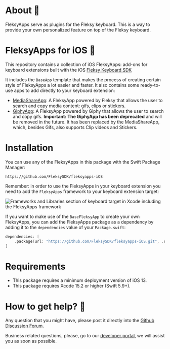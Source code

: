 # About 🤔

FleksyApps serve as plugins for the Fleksy keyboard.
This is a way to provide your own personalized feature on top of the Fleksy keyboard.


# FleksyApps for iOS 🔌

This repository contains a collection of iOS FleksyApps: add-ons for keyboard extensions built with the iOS [Fleksy Keyboard SDK](https://docs.fleksy.com/keyboard-sdk/)

It includes the `BaseApp` template that makes the process of creating certain style of FleksyApps a lot easier and faster.
It also contains some ready-to-use apps to add directly to your keyboard extension:
* [MediaShareApp](Sources/MediaShareApp/): A FleksyApp powered by Fleksy that allows the user to search and copy media content: gifs, clips or stickers.
* [GiphyApp](Sources/GiphyApp/): A FleksyApp powered by Giphy that allows the user to search and copy gifs. **Important: The GiphyApp has been deprecated** and will be removed in the future. It has been replaced by the MediaShareApp, which, besides Gifs, also supports Clip videos and Stickers.

# Installation

You can use any of the FleksyApps in this package with the Swift Package Manager:
```
https://github.com/FleksySDK/fleksyapps-iOS
```
Remember: in order to use the FleksyApps in your keyboard extension you need to add the `FleksyApps` framework to your keyboard extension target:

![Frameworks and Libraries section of keyboard target in Xcode including the FleksyApps framework](https://user-images.githubusercontent.com/95276123/226828607-aa07ac0b-f9d1-4c6e-8497-8cafb7660299.png)


If you want to make use of the `BaseFleksyApp` to create your own FleksyApps, you can add the FleksyApps package as a dependency by adding it to the `dependencies` value of your `Package.swift`:
```swift
dependencies: [
    .package(url: "https://github.com/FleksySDK/fleksyapps-iOS.git", .upToNextMajor(from: "2.0.0"))
]
```

# Requirements

* This package requires a minimum deployment version of iOS 13.
* This package requires Xcode 15.2 or higher (Swift 5.9+).


# How to get help? 🙋

Any question that you might have, please post it directly into the [Github Discussion Forum](https://github.com/FleksySDK/fleksyapps-iOS/discussions).

Business related questions, please, go to our [developer portal](https://developers.fleksy.com), we will assist you as soon as possible.

